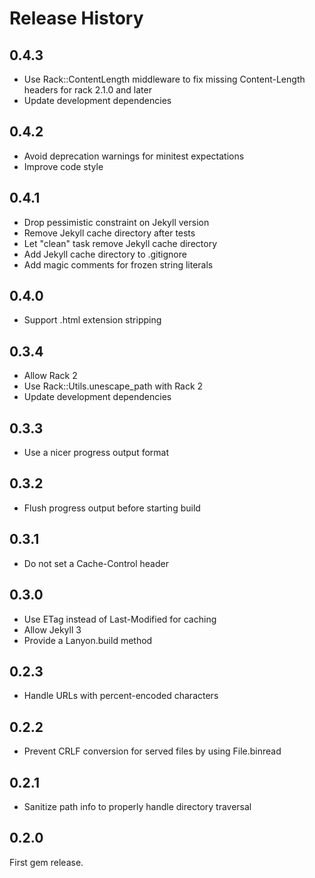 Release History
===============

## 0.4.3

* Use Rack::ContentLength middleware to fix missing
  Content-Length headers for rack 2.1.0 and later
* Update development dependencies

## 0.4.2

* Avoid deprecation warnings for minitest expectations
* Improve code style

## 0.4.1

* Drop pessimistic constraint on Jekyll version
* Remove Jekyll cache directory after tests
* Let "clean" task remove Jekyll cache directory
* Add Jekyll cache directory to .gitignore
* Add magic comments for frozen string literals

## 0.4.0

* Support .html extension stripping

## 0.3.4

* Allow Rack 2
* Use Rack::Utils.unescape_path with Rack 2
* Update development dependencies

## 0.3.3

* Use a nicer progress output format

## 0.3.2

* Flush progress output before starting build

## 0.3.1

* Do not set a Cache-Control header

## 0.3.0

* Use ETag instead of Last-Modified for caching
* Allow Jekyll 3
* Provide a Lanyon.build method

## 0.2.3

* Handle URLs with percent-encoded characters

## 0.2.2

* Prevent CRLF conversion for served files by using File.binread

## 0.2.1

* Sanitize path info to properly handle directory traversal

## 0.2.0

First gem release.
